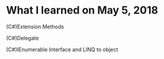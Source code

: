 # What I learned on May 5, 2018
(C#)Extension Methods

(C#)Delegate

(C#)IEnumerable<T> Interface and LINQ to object
